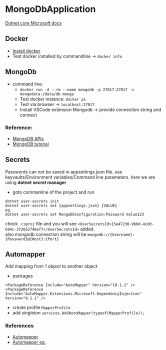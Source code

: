 ﻿# MongoDbApplication

[Dotnet core Microsoft docs](https://docs.microsoft.com/en-us/aspnet/core/fundamentals/?view=aspnetcore-5.0&tabs=windows)

## Docker
- [Install docker](https://docs.docker.com/get-docker/)
- Test docker installed by commandline -> `docker info`

## MongoDb
- command line: 
  - `docker run -d --rm --name mongodb -p 27017:27017 -v mongodata:/data/db mongo`
  - Test docker instance: `docker ps`
  - Test via browser -> `localhost:27017`
  - Install VSCode extension Mongodb -> provide connection string and connect

### Reference: 
- [MongoDB APIs](https://chsakell.gitbook.io/mongodb-csharp-docs/getting-started/quick-start/databases)
- [MongoDB tutorial](https://www.youtube.com/watch?v=ZXdFisA_hOY&t=6943s&ab_channel=freeCodeCamp.org)

## Secrets

Passwords can not be saved in appsettings.json file. use keyvaults/Environment variables/Command line parameters. here we are using **dotnet secret manager**

- goto commanline of the project and run
```
dotnet user-secrets init
dotnet user-secrets set {appsettings.json} {VALUE}
eg.
dotnet user-secrets set MongoDbConfiguration:Password Value123
```
check `.csproj` file and you will see `<UserSecretsId>15e47230-9b6d-4cdd-b94c-372652746ef7</UserSecretsId>` added.</br>
also mongodb connection string will be `mongodb://{Username}:{Password}@{Host}:{Port}`

## Automapper
Add mapping from 1 object to another object 
- packages
```
<PackageReference Include="AutoMapper" Version="10.1.1" />
<PackageReference Include="AutoMapper.Extensions.Microsoft.DependencyInjection" Version="8.1.1" />
```
- create profile `MapperProfile`
- add singleton `services.AddAutoMapper(typeof(MapperProfile));`

### References
- [Automapper](https://docs.automapper.org/en/stable/Getting-started.html)
- [Automapper eg.](https://dotnettutorials.net/lesson/automapper-with-nested-types/)